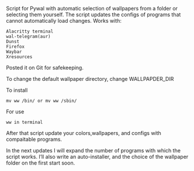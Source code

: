 Script for Pywal with automatic selection of wallpapers from a folder or selecting them yourself. The script updates the configs of programs that cannot automatically load changes. 
Works with:
```
Alacritty terminal
wal-telegram(aur)
Dunst
Firefox
Waybar
Xresources
```
Posted it on Git for safekeeping.

To change the default wallpaper directory, change WALLPAPDER_DIR 

To install 
```
mv ww /bin/ or mv ww /sbin/
```
For use
```
ww in terminal
```
After that script update your colors,wallpapers, and configs with compaitable programs.

In the next updates I will expand the number of programs with which the script works. I’ll also write an auto-installer, and the choice of the wallpaper folder on the first start soon.
